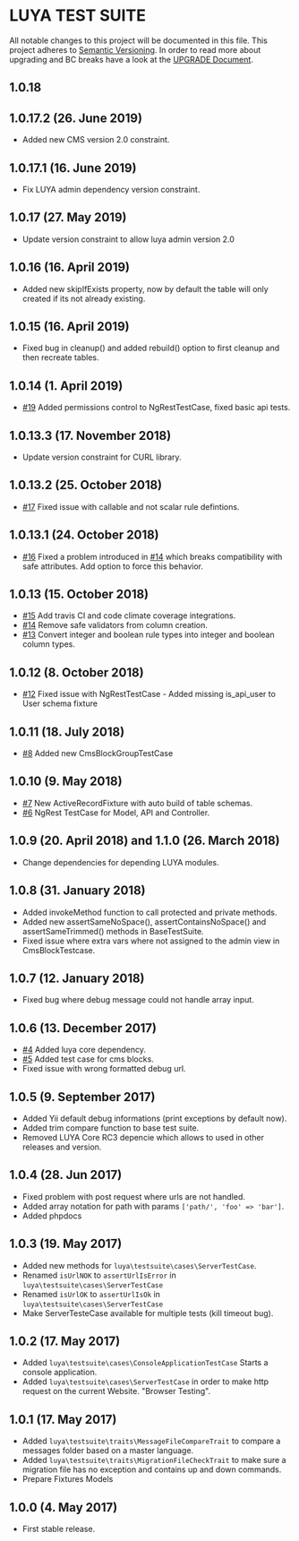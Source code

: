 # LUYA TEST SUITE

All notable changes to this project will be documented in this file. This project adheres to [Semantic Versioning](http://semver.org/).
In order to read more about upgrading and BC breaks have a look at the [UPGRADE Document](UPGRADE.md).

## 1.0.18

## 1.0.17.2 (26. June 2019)

+ Added new CMS version 2.0 constraint.

## 1.0.17.1 (16. June 2019)

+ Fix LUYA admin dependency version constraint.

## 1.0.17 (27. May 2019)

+ Update version constraint to allow luya admin version 2.0

## 1.0.16 (16. April 2019)

+ Added new skipIfExists property, now by default the table will only created if its not already existing.

## 1.0.15 (16. April 2019)

+ Fixed bug in cleanup() and added rebuild() option to first cleanup and then recreate tables.

## 1.0.14 (1. April 2019)

+ [#19](https://github.com/luyadev/luya-testsuite/pull/19) Added permissions control to NgRestTestCase, fixed basic api tests.

## 1.0.13.3 (17. November 2018)

+ Update version constraint for CURL library.

## 1.0.13.2 (25. October 2018)

+ [#17](https://github.com/luyadev/luya-testsuite/issues/17) Fixed issue with callable and not scalar rule defintions.

## 1.0.13.1 (24. October 2018)

+ [#16](https://github.com/luyadev/luya-testsuite/issues/16) Fixed a problem introduced in [#14](https://github.com/luyadev/luya-testsuite/issues/14) which breaks compatibility with safe attributes. Add option to force this behavior.

## 1.0.13 (15. October 2018)

+ [#15](https://github.com/luyadev/luya-testsuite/issues/15) Add travis CI and code climate coverage integrations.
+ [#14](https://github.com/luyadev/luya-testsuite/issues/14) Remove safe validators from column creation.
+ [#13](https://github.com/luyadev/luya-testsuite/issues/13) Convert integer and boolean rule types into integer and boolean column types.

## 1.0.12 (8. October 2018)

+ [#12](https://github.com/luyadev/luya-testsuite/pull/12) Fixed issue with NgRestTestCase - Added missing is_api_user to User schema fixture

## 1.0.11 (18. July 2018)

+ [#8](https://github.com/luyadev/luya-testsuite/issues/8) Added new CmsBlockGroupTestCase

## 1.0.10 (9. May 2018)

+ [#7](https://github.com/luyadev/luya-testsuite/issues/7) New ActiveRecordFixture with auto build of table schemas.
+ [#6](https://github.com/luyadev/luya-testsuite/issues/6) NgRest TestCase for Model, API and Controller.

## 1.0.9 (20. April 2018) and 1.1.0 (26. March 2018)

+ Change dependencies for depending LUYA modules.

## 1.0.8 (31. January 2018)

+ Added invokeMethod function to call protected and private methods.
+ Added new assertSameNoSpace(), assertContainsNoSpace() and assertSameTrimmed() methods in BaseTestSuite.
+ Fixed issue where extra vars where not assigned to the admin view in CmsBlockTestcase.

## 1.0.7 (12. January 2018)

+ Fixed bug where debug message could not handle array input.

## 1.0.6 (13. December 2017)

+ [#4](https://github.com/luyadev/luya-testsuite/issues/4) Added luya core dependency.
+ [#5](https://github.com/luyadev/luya-testsuite/issues/5) Added test case for cms blocks.
+ Fixed issue with wrong formatted debug url.

## 1.0.5 (9. September 2017)

+ Added Yii default debug informations (print exceptions by default now).
+ Added trim compare function to base test suite.
+ Removed LUYA Core RC3 depencie which allows to used in other releases and version.

## 1.0.4 (28. Jun 2017)

+ Fixed problem with post request where urls are not handled.
+ Added array notation for path with params `['path/', 'foo' => 'bar']`.
+ Added phpdocs

## 1.0.3 (19. May 2017)

+ Added new methods for `luya\testsuite\cases\ServerTestCase`.
+ Renamed `isUrlNOK` to `assertUrlIsError` in `luya\testsuite\cases\ServerTestCase`
+ Renamed `isUrlOK` to `assertUrlIsOk` in `luya\testsuite\cases\ServerTestCase`
+ Make ServerTesteCase available for multiple tests (kill timeout bug).

## 1.0.2 (17. May 2017)

+ Added `luya\testsuite\cases\ConsoleApplicationTestCase` Starts a console application.
+ Added `luya\testsuite\cases\ServerTestCase` in order to make http request on the current Website. "Browser Testing".

## 1.0.1 (17. May 2017)

+ Added `luya\testsuite\traits\MessageFileCompareTrait` to compare a messages folder based on a master language.
+ Added `luya\testsuite\traits\MigrationFileCheckTrait` to make sure a migration file has no exception and contains up and down commands.
+ Prepare Fixtures Models

## 1.0.0 (4. May 2017)

+ First stable release.

